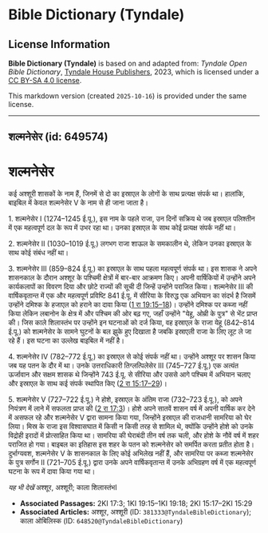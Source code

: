 # Bible Dictionary (Tyndale)

## License Information

**Bible Dictionary (Tyndale)** is based on and adapted from: _Tyndale Open Bible Dictionary_, [Tyndale House Publishers](https://tyndaleopenresources.com/), 2023, which is licensed under a [CC BY-SA 4.0 license](https://creativecommons.org/licenses/by-sa/4.0/legalcode.en).

This markdown version (created `2025-10-16`) is provided under the same license.



--------------------------------

## शल्मनेसेर (id: 649574)

शल्मनेसेर
=========

कई अश्शूरी शासकों के नाम हैं, जिनमें से दो का इस्राएल के लोगों के साथ प्रत्यक्ष संपर्क था। हालांकि, बाइबिल में केवल शल्मनेसेर V के नाम से ही जाना जाता है।

1\. शल्मनेसेर I (1274–1245 ई.पू.), इस नाम के पहले राजा, उन दिनों सक्रिय थे जब इस्राएल पलिश्तीन में एक महत्वपूर्ण दल के रूप में उभर रहा था। उनका इस्राएल के साथ कोई प्रत्यक्ष संपर्क नहीं था।

2\. शल्मनेसेर II (1030–1019 ई.पू.) लगभग राजा शाऊल के समकालीन थे, लेकिन उनका इस्राएल के साथ कोई संबंध नहीं था।

3\. शल्मनेसेर III (859–824 ई.पू.) का इस्राएल के साथ पहला महत्वपूर्ण संपर्क था। इस शासक ने अपने शासनकाल के दौरान अश्शूर के पश्चिमी क्षेत्रों में बार\-बार आक्रमण किए। अपनी वार्षिकियों में उन्होंने अपने कार्यकलापों का विवरण दिया और छोटे राज्यों की सूची दी जिन्हें उन्होंने पराजित किया। शल्मनेसेर III की वार्षिकवृतान्त में एक और महत्वपूर्ण प्रविष्टि 841 ई.पू. में सीरिया के विरुद्ध एक अभियान का संदर्भ है जिसमें उन्होंने दमिश्क के हजाएल को हराने का दावा किया ([1 रा 19:15–18](https://ref.ly/1Kgs19:15-1Kgs19:18))। उन्होंने दमिश्क पर कब्जा नहीं किया लेकिन लबानोन के क्षेत्र में और पश्चिम की ओर बढ़ गए, जहाँ उन्होंने "येहू, ओम्री के पुत्र" से भेंट प्राप्त की। जिस काले शिलास्तंभ पर उन्होंने इन घटनाओं को दर्ज किया, वह इस्राएल के राजा येहू (842–814 ई.पू.) को शल्मनेसेर के सामने घुटनों के बल झुके हुए दिखाता है जबकि इस्राएली राजा के लिए लूट ले जा रहे हैं। इस घटना का उल्लेख बाइबिल में नहीं है।

4\. शल्मनेसेर IV (782–772 ई.पू.) का इस्राएल से कोई संपर्क नहीं था। उन्होंने अश्शूर पर शासन किया जब यह पतन के दौर में था। उनके उत्तराधिकारी तिग्लत्पिलेसेर III (745–727 ई.पू.) एक अत्यंत ऊर्जावान और सक्षम शासक थे जिन्होंने 743 ई.पू. से सीरिया और उससे आगे पश्चिम में अभियान चलाए और इस्राएल के साथ कई संपर्क स्थापित किए ([2 रा 15:17–29](https://ref.ly/2Kgs15:17-2Kgs15:29))।

5\. शल्मनेसेर V (727–722 ई.पू.) ने होशे, इस्राएल के अंतिम राजा (732–723 ई.पू.), को अपने नियंत्रण में लाने में सफलता प्राप्त की ([2 रा 17:3](https://ref.ly/2Kgs17:3))। होशे अपने सातवें शासन वर्ष में अपनी वार्षिक कर देने में असफल रहे और शल्मनेसेर V द्वारा सामना किया गया, जिन्होंने इस्राएल की राजधानी सामरिया को घेर लिया। मिस्र के राजा इस विश्वासघात में किसी न किसी तरह से शामिल थे, क्योंकि उन्होंने होशे को उनके विद्रोही इरादों में प्रोत्साहित किया था। सामरिया की घेराबंदी तीन वर्ष तक चली, और होशे के नौवें वर्ष में शहर पराजित हो गया। बाइबल का इतिहास इस शहर के पतन को शल्मनेसेर को समर्पित करता प्रतीत होता है। दुर्भाग्यवश, शल्मनेसेर V के शासनकाल के लिए कोई अभिलेख नहीं हैं, और सामरिया पर कब्जा शल्मनेसेर के पुत्र सर्गोन II (721–705 ई.पू.) द्वारा उनके अपने वार्षिकवृतान्त में उनके अभिग्रहण वर्ष में एक महत्वपूर्ण घटना के रूप में दावा किया गया था।

*यह भी देखें* अश्शूर, अश्शूरी;  काला शिलास्तंभI

* **Associated Passages:** 2KI 17:3; 1KI 19:15–1KI 19:18; 2KI 15:17–2KI 15:29
* **Associated Articles:** अश्शूर, अश्शूरी (ID: `381333@TyndaleBibleDictionary`); काला ओबिलिस्क (ID: `648520@TyndaleBibleDictionary`)

